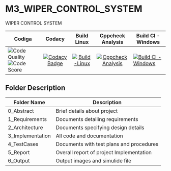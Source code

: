 # M3_WIPER_CONTROL_SYSTEM
WIPER CONTROL SYSTEM


| Codiga |Codacy| Build Linux| Cppcheck Analysis| Build CI - Windows
| ----- | :---: | :---: | :---: | ----- |
![Code Quality](https://api.codiga.io/project/33569/status/svg) ![Code Score](https://api.codiga.io/project/33569/score/svg) |[![Codacy Badge](https://app.codacy.com/project/badge/Grade/7836775a3c654f0b8fdabb008a174729)](https://www.codacy.com/gh/AishwaryaTharagalla/M3_Wiper_Control_System/dashboard?utm_source=github.com&amp;utm_medium=referral&amp;utm_content=AishwaryaTharagalla/M3_Wiper_Control_System&amp;utm_campaign=Badge_Grade)|[![Build-Linux](https://github.com/supraja-vura/M3_WIPER_CONTROL_SYSTEM/actions/workflows/Build-Linux.yml/badge.svg)](https://github.com/supraja-vura/M3_WIPER_CONTROL_SYSTEM/actions/workflows/Build-Linux.yml)|[![Cppcheck Analysis](https://github.com/AishwaryaTharagalla/M3_Wiper_Control_System/actions/workflows/cpp%20check-.yml/badge.svg)](https://github.com/AishwaryaTharagalla/M3_Wiper_Control_System/actions/workflows/cpp%20check-.yml) | [![Build CI - Windows](https://github.com/supraja-vura/M3_WIPER_CONTROL_SYSTEM/actions/workflows/Build%20Windows.yml/badge.svg)](https://github.com/supraja-vura/M3_WIPER_CONTROL_SYSTEM/actions/workflows/Build%20Windows.yml)

## Folder	Description
 Folder Name | Description
 ------------|---------------------------
0_Abstract |  Brief details about project
1_Requirements  |	Documents detailing requirements|
2_Architecture|Documents specifying design details
3_Implementation	|All code and documentation
4_TestCases|	Documents with test plans and procedures
5_Report| Overall report of project Implementation
6_Output| Output images and simulide file
